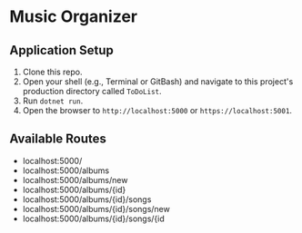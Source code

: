 # Music Organizer

## Application Setup

1. Clone this repo.
2. Open your shell (e.g., Terminal or GitBash) and navigate to this project's production directory called `ToDoList`. 
3. Run `dotnet run`.
4. Open the browser to `http://localhost:5000` or `https://localhost:5001`.

## Available Routes

* localhost:5000/
* localhost:5000/albums
* localhost:5000/albums/new
* localhost:5000/albums/{id}
* localhost:5000/albums/{id}/songs
* localhost:5000/albums/{id}/songs/new
* localhost:5000/albums/{id}/songs/{id
